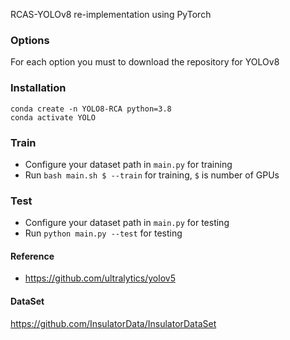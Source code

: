 RCAS-YOLOv8 re-implementation using PyTorch

### Options

For each option you must to download the repository for YOLOv8

### Installation

```
conda create -n YOLO8-RCA python=3.8
conda activate YOLO

```

### Train

* Configure your dataset path in `main.py` for training
* Run `bash main.sh $ --train` for training, `$` is number of GPUs

### Test

* Configure your dataset path in `main.py` for testing
* Run `python main.py --test` for testing



#### Reference

* https://github.com/ultralytics/yolov5


#### DataSet
https://github.com/InsulatorData/InsulatorDataSet
